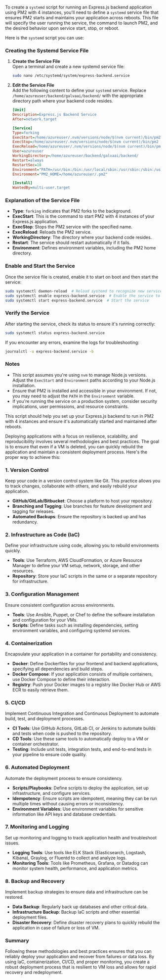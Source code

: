 To create a `systemd` script for running an Express.js backend application using PM2 with 4 instances, you'll need to define a `systemd` service file that ensures PM2 starts and maintains your application across reboots. This file will specify the user running the service, the command to launch PM2, and the desired behavior upon service start, stop, or reboot.

Here is the `systemd` script you can use:

### Creating the Systemd Service File
1. **Create the Service File**  
   Open a terminal and create a new systemd service file:
   ```bash
   sudo nano /etc/systemd/system/express-backend.service
   ```

2. **Edit the Service File**  
   Add the following content to define your `systemd` service. Replace `/home/azureuser/backend/galvaai/backend/` with the appropriate directory path where your backend code resides.

   ```ini
   [Unit]
   Description=Express.js Backend Service
   After=network.target

   [Service]
   Type=forking
   ExecStart=/home/azureuser/.nvm/versions/node/$(nvm current)/bin/pm2 start /home/azureuser/backend/galvaai/backend/index.js -i 4 --name "express-backend"
   ExecStop=/home/azureuser/.nvm/versions/node/$(nvm current)/bin/pm2 stop express-backend
   ExecReload=/home/azureuser/.nvm/versions/node/$(nvm current)/bin/pm2 reload express-backend
   User=azureuser
   WorkingDirectory=/home/azureuser/backend/galvaai/backend/
   Restart=always
   RestartSec=10
   Environment="PATH=/usr/bin:/bin:/usr/local/sbin:/usr/sbin:/sbin:/usr/local/bin:/usr/bin:/home/azureuser/.nvm/versions/node/$(nvm current)/bin"
   Environment="PM2_HOME=/home/azureuser/.pm2"

   [Install]
   WantedBy=multi-user.target
   ```

### Explanation of the Service File
- **Type**: `forking` indicates that PM2 forks to the background.
- **ExecStart**: This is the command to start PM2 with 4 instances of your Express.js application.
- **ExecStop**: Stops the PM2 service with the specified name.
- **ExecReload**: Reloads the PM2 service.
- **WorkingDirectory**: The directory where your backend code resides.
- **Restart**: The service should restart automatically if it fails.
- **Environment**: Defines environment variables, including the PM2 home directory.

### Enable and Start the Service
Once the service file is created, enable it to start on boot and then start the service:

```bash
sudo systemctl daemon-reload  # Reload systemd to recognize new service
sudo systemctl enable express-backend.service  # Enable the service to start on boot
sudo systemctl start express-backend.service  # Start the service
```

### Verify the Service
After starting the service, check its status to ensure it's running correctly:

```bash
sudo systemctl status express-backend.service
```

If you encounter any errors, examine the logs for troubleshooting:

```bash
journalctl -u express-backend.service -b
```

### Notes
- This script assumes you're using `nvm` to manage Node.js versions. Adjust the `ExecStart` and `Environment` paths according to your Node.js installation.
- Ensure that PM2 is installed and accessible in your environment. If not, you may need to adjust the `PATH` in the `Environment` variable.
- If you're running the service on a production system, consider security implications, user permissions, and resource constraints.

This script should help you set up your Express.js backend to run in PM2 with 4 instances and ensure it's automatically started and maintained after reboots.



Deploying applications with a focus on resilience, scalability, and reproducibility involves several methodologies and best practices. The goal is to ensure that even if a VM is deleted, you can quickly rebuild the application and maintain a consistent deployment process. Here's the proper way to achieve this:

### 1. Version Control
Keep your code in a version control system like Git. This practice allows you to track changes, collaborate with others, and easily rebuild your application.

- **GitHub/GitLab/Bitbucket**: Choose a platform to host your repository.
- **Branching and Tagging**: Use branches for feature development and tagging for releases.
- **Automated Backups**: Ensure the repository is backed up and has redundancy.

### 2. Infrastructure as Code (IaC)
Define your infrastructure using code, allowing you to rebuild environments quickly.

- **Tools**: Use Terraform, AWS CloudFormation, or Azure Resource Manager to define your VM setup, network, storage, and other resources.
- **Repository**: Store your IaC scripts in the same or a separate repository for infrastructure.

### 3. Configuration Management
Ensure consistent configuration across environments.

- **Tools**: Use Ansible, Puppet, or Chef to define the software installation and configuration for your VMs.
- **Scripts**: Define tasks such as installing dependencies, setting environment variables, and configuring systemd services.

### 4. Containerization
Encapsulate your application in a container for portability and consistency.

- **Docker**: Define Dockerfiles for your frontend and backend applications, specifying all dependencies and build steps.
- **Docker Compose**: If your application consists of multiple containers, use Docker Compose to define their interaction.
- **Registry**: Push your Docker images to a registry like Docker Hub or AWS ECR to easily retrieve them.

### 5. CI/CD
Implement Continuous Integration and Continuous Deployment to automate build, test, and deployment processes.

- **CI Tools**: Use GitHub Actions, GitLab CI, or Jenkins to automate builds and tests when code is pushed to the repository.
- **CD Tools**: Use these same tools to automatically deploy to a VM or container orchestrator.
- **Testing**: Include unit tests, integration tests, and end-to-end tests in your pipeline to ensure code quality.

### 6. Automated Deployment
Automate the deployment process to ensure consistency.

- **Scripts/Playbooks**: Define scripts to deploy the application, set up infrastructure, and configure services.
- **Idempotency**: Ensure scripts are idempotent, meaning they can be run multiple times without causing errors or inconsistency.
- **Environment Variables**: Use environment variables for sensitive information like API keys and database credentials.

### 7. Monitoring and Logging
Set up monitoring and logging to track application health and troubleshoot issues.

- **Logging Tools**: Use tools like ELK Stack (Elasticsearch, Logstash, Kibana), Graylog, or Fluentd to collect and analyze logs.
- **Monitoring Tools**: Tools like Prometheus, Grafana, or Datadog can monitor system health, performance, and application metrics.

### 8. Backup and Recovery
Implement backup strategies to ensure data and infrastructure can be restored.

- **Data Backup**: Regularly back up databases and other critical data.
- **Infrastructure Backup**: Backup IaC scripts and other essential deployment files.
- **Disaster Recovery**: Define disaster recovery plans to quickly rebuild the application in case of failure or loss of VM.

### Summary
Following these methodologies and best practices ensures that you can reliably deploy your application and recover from failures or data loss. By using IaC, containerization, CI/CD, and proper monitoring, you create a robust deployment process that is resilient to VM loss and allows for rapid recovery and redeployment.
